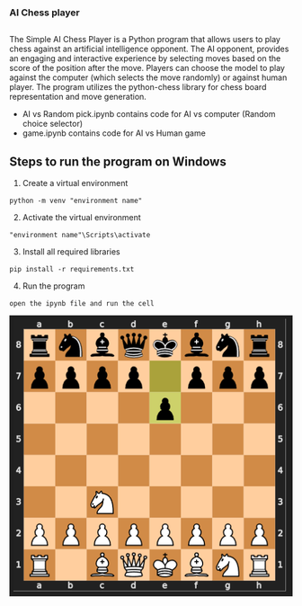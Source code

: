 ### AI Chess player
##

The Simple AI Chess Player is a Python program that allows users to play chess against an artificial intelligence opponent. The AI opponent, provides an engaging and interactive experience by selecting moves based on the score of the position after the move. Players can choose the model to play against the computer (which selects the move randomly) or against human player. The program utilizes the python-chess library for chess board representation and move generation.

- AI vs Random pick.ipynb contains code for AI vs computer (Random choice selector)
- game.ipynb contains code for AI vs Human game

## Steps to run the program on Windows
1. Create a virtual environment 
```
python -m venv "environment name"
```
2. Activate the virtual environment
```
"environment name"\Scripts\activate
```
3. Install all required libraries
```
pip install -r requirements.txt
```
4. Run the program
```
open the ipynb file and run the cell
```

![Chess](Img1.png "Chess Game")